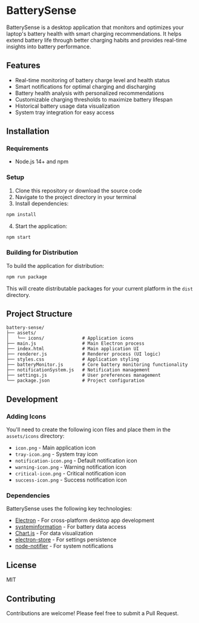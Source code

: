# BatterySense

BatterySense is a desktop application that monitors and optimizes your laptop's battery health with smart charging recommendations. It helps extend battery life through better charging habits and provides real-time insights into battery performance.

## Features

- Real-time monitoring of battery charge level and health status
- Smart notifications for optimal charging and discharging
- Battery health analysis with personalized recommendations
- Customizable charging thresholds to maximize battery lifespan
- Historical battery usage data visualization
- System tray integration for easy access

## Installation

### Requirements

- Node.js 14+ and npm

### Setup

1. Clone this repository or download the source code
2. Navigate to the project directory in your terminal
3. Install dependencies:

```bash
npm install
```

4. Start the application:

```bash
npm start
```

### Building for Distribution

To build the application for distribution:

```bash
npm run package
```

This will create distributable packages for your current platform in the `dist` directory.

## Project Structure

```
battery-sense/
├── assets/
│   └── icons/              # Application icons
├── main.js                 # Main Electron process
├── index.html              # Main application UI
├── renderer.js             # Renderer process (UI logic)
├── styles.css              # Application styling
├── batteryMonitor.js       # Core battery monitoring functionality
├── notificationSystem.js   # Notification management
├── settings.js             # User preferences management
└── package.json            # Project configuration
```

## Development

### Adding Icons

You'll need to create the following icon files and place them in the `assets/icons` directory:

- `icon.png` - Main application icon
- `tray-icon.png` - System tray icon
- `notification-icon.png` - Default notification icon
- `warning-icon.png` - Warning notification icon
- `critical-icon.png` - Critical notification icon
- `success-icon.png` - Success notification icon

### Dependencies

BatterySense uses the following key technologies:

- [Electron](https://www.electronjs.org/) - For cross-platform desktop app development
- [systeminformation](https://www.npmjs.com/package/systeminformation) - For battery data access
- [Chart.js](https://www.chartjs.org/) - For data visualization
- [electron-store](https://github.com/sindresorhus/electron-store) - For settings persistence
- [node-notifier](https://github.com/mikaelbr/node-notifier) - For system notifications

## License

MIT

## Contributing

Contributions are welcome! Please feel free to submit a Pull Request.